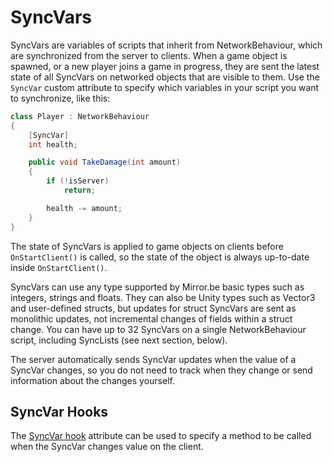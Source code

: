 # SyncVars

SyncVars are variables of scripts that inherit from NetworkBehaviour, which are synchronized from the server to clients. When a game object is spawned, or a new player joins a game in progress, they are sent the latest state of all SyncVars on networked objects that are visible to them. Use the `SyncVar` custom attribute to specify which variables in your script you want to synchronize, like this:

```cs
class Player : NetworkBehaviour
{
    [SyncVar]
    int health;

    public void TakeDamage(int amount)
    {
        if (!isServer)
            return;

        health -= amount;
    }
}
```

The state of SyncVars is applied to game objects on clients before `OnStartClient()` is called, so the state of the object is always up-to-date inside `OnStartClient()`.

SyncVars can use any type supported by Mirror.be basic types such as integers, strings and floats. They can also be Unity types such as Vector3 and user-defined structs, but updates for struct SyncVars are sent as monolithic updates, not incremental changes of fields within a struct change. You can have up to 32 SyncVars on a single NetworkBehaviour script, including SyncLists (see next section, below).

The server automatically sends SyncVar updates when the value of a SyncVar changes, so you do not need to track when they change or send information about the changes yourself.

## SyncVar Hooks

The [SyncVar hook](SyncVarHook.md) attribute can be used to specify a method to be called when the SyncVar changes value on the client.
